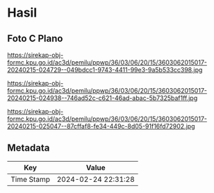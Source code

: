 # Hasil

## Foto C Plano

https://sirekap-obj-formc.kpu.go.id/ac3d/pemilu/ppwp/36/03/06/20/15/3603062015017-20240215-024729--049bdcc1-9743-4411-99e3-9a5b533cc398.jpg

https://sirekap-obj-formc.kpu.go.id/ac3d/pemilu/ppwp/36/03/06/20/15/3603062015017-20240215-024938--746ad52c-c621-46ad-abac-5b7325baf1ff.jpg

https://sirekap-obj-formc.kpu.go.id/ac3d/pemilu/ppwp/36/03/06/20/15/3603062015017-20240215-025047--87cffaf8-fe34-449c-8d05-91f16fd72902.jpg


## Metadata

| Key        | Value               |
| ---------- | ------------------- |
| Time Stamp | 2024-02-24 22:31:28 |



